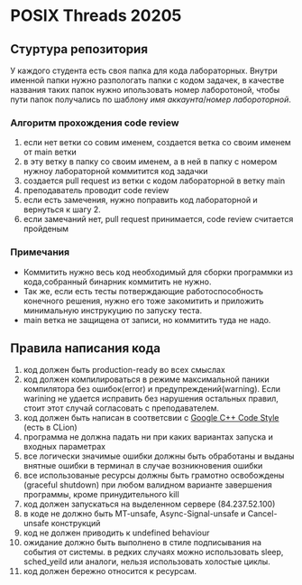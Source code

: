 # POSIX Threads 20205


## Стуртура репозитория 

У каждого студента есть своя папка для кода лабораторных. 
Внутри именной папки нужно разпологать папки с кодом задачек, в качестве названия таких папок нужно ипользовать номер лаборотоной, чтобы пути папок получались по шаблону *имя аккаунта*/*номер лабороторной*.  

### Алгоритм прохождения code review

1. если нет ветки со совим именем, создается ветка со своим именем от main ветки
2. в эту ветку в папку со своим именем, а в ней в папку с номером нужноу лабораторной коммитится код задачки
3. создается pull request из ветки с кодом лабораторной в ветку main
4. преподаватель проводит сode review
5. если есть замечения, нужно поправить код лабораторной и вернуться к шагу 2.
6. если замечаний нет, pull request принимается, code review считается пройденым

### Примечания

- Коммитить нужно весь код необходимый для сборки программки из кода,собранный бинарник коммитить не нужно. 
- Так же, если есть тесты потверждающие работоспособность конечного решения, нужно его тоже закомитить и приложить минимальную инструкуцию по запуску теста. 
- main ветка не защищена от записи, но коммитить туда не надо.

## Правила написания кода

1. код должен быть production-ready во всех смыслах
2. код должен компилироваться в режиме максимальной паники компилятора без ошибок(error) и предупреждений(warning). Если warining не удается исправить без нарушения остальных правил, стоит этот случай согласовать с преподавателем.
3. код должен быть написан в соответсвии с [Google C++ Code Style](https://google.github.io/styleguide/cppguide.html) (есть в CLion) 
4. программа не должна падать ни при каких вариантах запуска и входных параметрах
5. все логически значимые ошибки должны быть обработаны и выданы внятные ошибки в терминал в случае возникновения ошибки
6. все использованые ресурсы должны быть грамотно освобождены (graceful shutdown) при любом валидном варианте завершения программы, кроме принудительного kill
7. код должен запускаться на выделенном сервере (84.237.52.100)
8. в коде не должно быть MT-unsafe, Async-Signal-unsafe и Cancel-unsafe конструкций
9. код не должен приводить к undefined behaviour 
10. ожидание должно быть выполнено в стиле подписывания на события от системы. в редких случаях можно использовать sleep, sched_yeild или аналоги, нельзя использовать холостые циклы.
11. код должен бережно относится к ресурсам.

